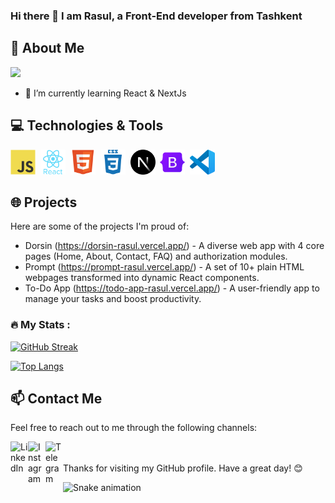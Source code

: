 ### Hi there 👋 I am Rasul, a Front-End developer from Tashkent

## 🚀 About Me
![](https://komarev.com/ghpvc/?username=your-github-rasul-qutbiddinov&color=green)
- 🌱 I’m currently learning React & NextJs

## 💻 Technologies & Tools
<div>
  <img src="https://github.com/devicons/devicon/blob/master/icons/javascript/javascript-original.svg" title="JavaScript" alt="JavaScript" width="40" height="40"/>&nbsp;
  <img src="https://github.com/devicons/devicon/blob/master/icons/react/react-original-wordmark.svg" title="React" alt="React" width="40" height="40"/>&nbsp;
  <img src="https://github.com/devicons/devicon/blob/master/icons/html5/html5-original.svg" title="HTML5" alt="HTML" width="40" height="40"/>&nbsp;
  <img src="https://github.com/devicons/devicon/blob/master/icons/css3/css3-plain-wordmark.svg"  title="CSS3" alt="CSS" width="40" height="40"/>&nbsp;
  <img src="https://github.com/devicons/devicon/blob/master/icons/nextjs/nextjs-original.svg" title="Next" alt="Next" width="40" height="40"/>&nbsp;
  <img src="https://github.com/devicons/devicon/blob/master/icons/bootstrap/bootstrap-original.svg" title="Bootstrap" alt="Bootstrap" width="40" height="40"/>&nbsp;
  <img src="https://github.com/devicons/devicon/blob/master/icons/vscode/vscode-original.svg" title="VSCode" alt="VSCode" width="40" height="40"/>&nbsp;
</div>

## 🌐 Projects

Here are some of the projects I'm proud of:

- Dorsin (https://dorsin-rasul.vercel.app/) - A diverse web app with 4 core pages (Home, About, Contact, FAQ) and authorization modules.
- Prompt (https://prompt-rasul.vercel.app/) - A set of 10+ plain HTML webpages transformed into dynamic React components.
- To-Do App (https://todo-app-rasul.vercel.app/) - A user-friendly app to manage your tasks and boost productivity.

### :fire: My Stats :
[![GitHub Streak](https://github-readme-streak-stats.herokuapp.com/?user=rasul-qutbiddinov)](https://git.io/streak-stats)

[![Top Langs](https://github-readme-stats.vercel.app/api/top-langs/?username=rasul-qutbiddinov&layout=compact)](https://github.com/anuraghazra/github-readme-stats)

## 📫 Contact Me

Feel free to reach out to me through the following channels:

[<img align="left" alt="LinkedIn" width="28px" src="https://www.vectorlogo.zone/logos/linkedin/linkedin-icon.svg" />](https://www.linkedin.com/in/rasul-qutbiddinov/)
[<img align="left" alt="Instagram" width="28px" src="https://www.vectorlogo.zone/logos/instagram/instagram-icon.svg" />](https://www.instagram.com/qutbiddinov.04/)
[<img align="left" alt="Telegram" width="28px" src="https://www.vectorlogo.zone/logos/telegram/telegram-tile.svg" />](https://t.me/Qutbiddinov_04)

<br />
<br />
Thanks for visiting my GitHub profile. Have a great day! 😊
<br />
             
![Snake animation](https://github.com/`your_username`/`your_username`/blob/output/github-contribution-grid-snake.svg)
